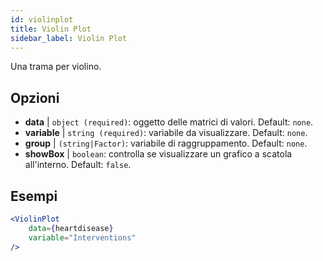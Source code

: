 ```yaml
---
id: violinplot
title: Violin Plot
sidebar_label: Violin Plot
---
```


Una trama per violino.

## Opzioni

* __data__ | `object (required)`: oggetto delle matrici di valori. Default: `none`.
* __variable__ | `string (required)`: variabile da visualizzare. Default: `none`.
* __group__ | `(string|Factor)`: variabile di raggruppamento. Default: `none`.
* __showBox__ | `boolean`: controlla se visualizzare un grafico a scatola all'interno. Default: `false`.


## Esempi

```jsx live
<ViolinPlot 
    data={heartdisease} 
    variable="Interventions"
/>
```

